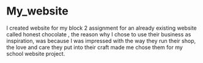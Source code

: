 # My_website
I created website for my block 2 assignment for an already existing website called honest chocolate , the reason why I chose to use their business as inspiration,
was because I was impressed with the way they run their shop, the love and care they put into their craft made me chose them for my school website project.
